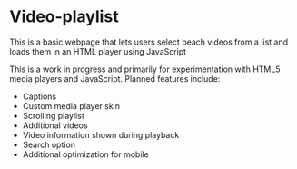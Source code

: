 # Video-playlist
This is a basic webpage that lets users select beach videos from a list and loads them in an HTML player using JavaScript

This is a work in progress and primarily for experimentation with HTML5 media players and JavaScript. Planned features include:
- Captions
- Custom media player skin 
- Scrolling playlist
- Additional videos
- Video information shown during playback
- Search option
- Additional optimization for mobile
